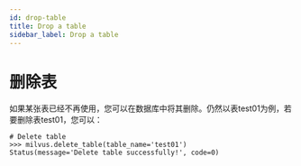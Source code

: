 ```yaml
---
id: drop-table
title: Drop a table
sidebar_label: Drop a table
---
```


# 删除表

如果某张表已经不再使用，您可以在数据库中将其删除。仍然以表test01为例，若要删除表test01，您可以：

```
# Delete table
>>> milvus.delete_table(table_name='test01')
Status(message='Delete table successfully!', code=0)
```

